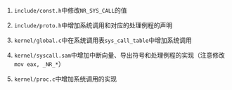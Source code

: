 1. `include/const.h`中修改`NR_SYS_CALL`的值

2. `include/proto.h`中增加系统调用和对应的处理例程的声明

3. `kernel/global.c`中在系统调用表`sys_call_table`中增加系统调用

4. `kernel/syscall.sam`中增加中断向量、导出符号和处理例程的实现（注意修改`mov eax, _NR_*`）

5. `kernel/proc.c`中增加系统调用的实现
